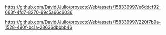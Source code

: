 

https://github.com/DavidJJulio/proyectoWeb/assets/158339997/e6ddcf92-663f-4fd7-8270-99c5a66c6036



https://github.com/DavidJJulio/proyectoWeb/assets/158339997/220f7b9a-1528-490f-bc1a-28636dbbbb46

